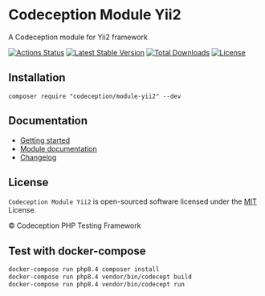 # Codeception Module Yii2

A Codeception module for Yii2 framework

[![Actions Status](https://github.com/Codeception/module-yii2/workflows/CI/badge.svg)](https://github.com/Codeception/module-yii2/actions)
[![Latest Stable Version](https://poser.pugx.org/codeception/module-yii2/v/stable)](https://github.com/Codeception/module-yii2/releases)
[![Total Downloads](https://poser.pugx.org/codeception/module-yii2/downloads)](https://packagist.org/packages/codeception/module-yii2)
[![License](https://poser.pugx.org/codeception/module-yii2/license)](/LICENSE)

## Installation

```
composer require "codeception/module-yii2" --dev
```

## Documentation

- [Getting started](https://codeception.com/for/yii)
- [Module documentation](https://codeception.com/docs/modules/Yii2)
- [Changelog](https://github.com/Codeception/module-yii2/releases)

## License

`Codeception Module Yii2` is open-sourced software licensed under the [MIT](/LICENSE) License.

© Codeception PHP Testing Framework

## Test with docker-compose

```bash
docker-compose run php8.4 composer install
docker-compose run php8.4 vendor/bin/codecept build
docker-compose run php8.4 vendor/bin/codecept run
```
